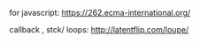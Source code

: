 for javascript:  https://262.ecma-international.org/

callback , stck/ loops: http://latentflip.com/loupe/

